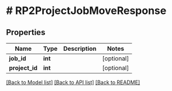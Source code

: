 # # RP2ProjectJobMoveResponse

## Properties

Name | Type | Description | Notes
------------ | ------------- | ------------- | -------------
**job_id** | **int** |  | [optional]
**project_id** | **int** |  | [optional]

[[Back to Model list]](../../README.md#models) [[Back to API list]](../../README.md#endpoints) [[Back to README]](../../README.md)
